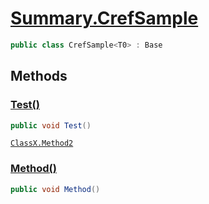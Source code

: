 # [Summary.CrefSample<T0>](../src/Core/CrefSample.cs#L15)
```cs
public class CrefSample<T0> : Base
```

## Methods
### [Test()](../src/Core/CrefSample.cs#L22)
```cs
public void Test()
```

[`ClassX.Method2`](./Summary2.ClassX.md#Method2())

### [Method()](../src/Core/CrefSample.cs#L28)
```cs
public void Method()
```

